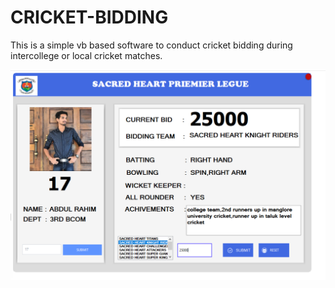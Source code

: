 # CRICKET-BIDDING
This is a simple vb based software to conduct cricket bidding during intercollege or local cricket matches.

![playerbidder1](https://github.com/el3ktraz/CRICKET-BIDDING/blob/main/SHPL/resources/Screenshot_10.png)

